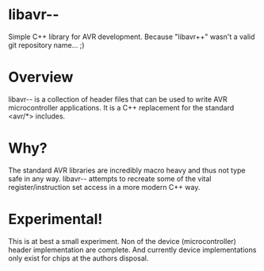 # libavr--
Simple C++ library for AVR development. Because "libavr++" wasn't a valid git repository name... ;)

# Overview
libavr-- is a collection of header files that can be used to write AVR microcontroller applications. It is a C++ replacement for the standard <avr/*> includes.

# Why?
The standard AVR libraries are incredibly macro heavy and thus not type safe in any way. libavr-- attempts to recreate some of the vital register/instruction set access in a more modern C++ way.

# Experimental!
This is at best a small experiment. Non of the device (microcontroller) header implementation are complete. And currently device implementations only exist for chips at the authors disposal.